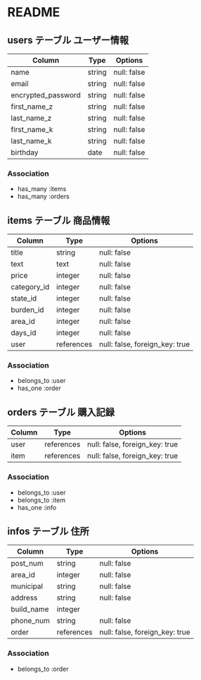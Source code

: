 # README

## users テーブル ユーザー情報

| Column             | Type   | Options     |
| ------------------ | ------ | ----------- |
| name               | string | null: false |　ユーザー名
| email              | string | null: false |　メール
| encrypted_password | string | null: false |　パス
| first_name_z       | string | null: false |　全角名前
| last_name_z        | string | null: false |　全角苗字
| first_name_k       | string | null: false |　カナ名前
| last_name_k        | string | null: false |　カナ苗字
| birthday           | date   | null: false |　誕生日

### Association

- has_many :items
- has_many :orders

## items テーブル 商品情報

| Column        | Type          | Options                        |
| ------------- | ------------- | ------------------------------ |
| title         | string        | null: false                    |　商品名
| text          | text          | null: false                    |　用品詳細
| price         | integer       | null: false                    |　価格
| category_id   | integer       | null: false                    |　カテゴリー Active_hash
| state_id      | integer       | null: false                    |　商品の状態 Active_hash
| burden_id     | integer       | null: false                    |　配送料負担 Active_hash
| area_id       | integer       | null: false                    |　発送元地域 Active_hash
| days_id       | integer       | null: false                    |　発送までの日数 Active_hash
| user          | references    | null: false, foreign_key: true |　配送者

### Association

- belongs_to :user
- has_one :order

## orders テーブル 購入記録

| Column        | Type          | Options                        |
| ------------- | ------------- | ------------------------------ |
| user          | references    | null: false, foreign_key: true |　購入者
| item          | references    | null: false, foreign_key: true |

### Association

- belongs_to :user
- belongs_to :item
- has_one :info

## infos テーブル 住所

| Column        |  Type         | Options                        |
| --------------| ------------- | ------------------------------ |
| post_num      | string        | null: false                    |　郵便番号
| area_id       | integer       | null: false                    |　都道府県 Active_hash
| municipal     | string        | null: false                    |　市区町村
| address       | string        | null: false                    |　番地
| build_name    | integer       |                                |　建物名
| phone_num     | string        | null: false                    |　電話番号
| order         | references    | null: false, foreign_key: true |

### Association

- belongs_to :order